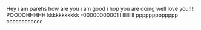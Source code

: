 Hey i am parehs 
how are you
i am good
i hop you are doing well
love you!!!!
POOOOHHHHH
kkkkkkkkkkk
-00000000001
lllllllllll
ppppppppppppp
cccccccccccc
